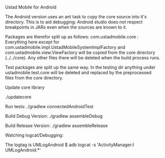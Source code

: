 Ustad Mobile for Android


The Android version uses an ant task to copy the core source into
it's directory.  This is to aid debugging: Android studio does not
respect breakpoints in JARs even when the sources are known to it.

Packages are therefor split up as follows:
com.ustadmobile.core : Everything here except for 
com.ustadmobile.impl.UstadMobileSystemImplFactory and
com.ustadmobile.view.ViewFactory will be copied from the core
directory (../../core).  Any other files there will be deleted
when the build process runs.

Test packages are split up the same way.  In the testing dir
anything under ustadmobile.test.core will be deleted and 
replaced by the preprocessed files from the core directory.

Update core library

./updatecore

Run tests:
./gradlew connectedAndroidTest

Build Debug Version:
./gradlew assembleDebug

Build Release Version:
./gradlew assembleRelease

Watching logcat/Debugging:

The logtag is UMLogAndroid
$ adb logcat -s 'ActivityManager:I UMLogAndroid:*'
